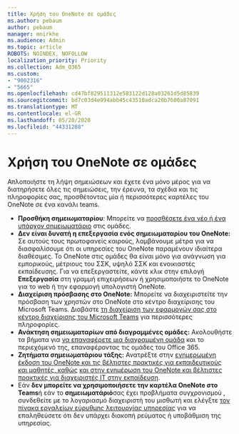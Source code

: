 ```yaml
---
title: Χρήση του OneNote σε ομάδες
ms.author: pebaum
author: pebaum
manager: mnirkhe
ms.audience: Admin
ms.topic: article
ROBOTS: NOINDEX, NOFOLLOW
localization_priority: Priority
ms.collection: Adm_O365
ms.custom:
- "9002316"
- "5665"
ms.openlocfilehash: cd47bf829511312e583122d128a03261d5d85839
ms.sourcegitcommit: bd7c03d4e994abb45c43510adca20b7600a87091
ms.translationtype: MT
ms.contentlocale: el-GR
ms.lasthandoff: 05/20/2020
ms.locfileid: "44331288"
---
```

# <a name="using-onenote-in-teams"></a>Χρήση του OneNote σε ομάδες

Απλοποιήστε τη λήψη σημειώσεων και έχετε ένα μόνο μέρος για να διατηρήσετε όλες τις σημειώσεις, την έρευνα, τα σχέδια και τις πληροφορίες σας, προσθέτοντας μία ή περισσότερες καρτέλες του OneNote σε ένα κανάλι teams.

- **Προσθήκη σημειωματαρίου**: Μπορείτε να [προσθέσετε ένα νέο ή ένα υπάρχον σημειωματάριο](https://support.microsoft.com/en-us/office/add-a-onenote-notebook-to-teams-0ec78cc3-ba3b-4279-a88e-aa40af9865c2) στις ομάδες.
- **Δεν είναι δυνατή η επεξεργασία ενός σημειωματαρίου του OneNote:** Σε αυτούς τους πρωτοφανείς καιρούς, λαμβάνουμε μέτρα για να διασφαλίσουμε ότι οι υπηρεσίες του OneNote παραμένουν ιδιαίτερα διαθέσιμες.  Το OneNote στις ομάδες θα είναι μόνο για ανάγνωση για εμπορικούς, μέτριους του ΣΣΚ, υψηλό ΣΣΚ και ενοικιαστές εκπαίδευσης. Για να επεξεργαστείτε, κάντε κλικ στην επιλογή **Επεξεργασία** στη γραμμή επιχειρήσεων ή χρησιμοποιήστε το OneNote για το web ή την εφαρμογή υπολογιστή OneNote.
- **Διαχείριση πρόσβασης στο OneNote:** Μπορείτε να διαχειριστείτε την πρόσβαση των χρηστών στο OneNote στο κέντρο διαχείρισης του Microsoft Teams. Διαβάστε [τη διαχείριση των εφαρμογών σας στο κέντρο διαχείρισης του Microsoft Teams](https://docs.microsoft.com/MicrosoftTeams/manage-apps) για περισσότερες πληροφορίες.
- **Ανάκτηση σημειωματαρίων από διαγραμμένες ομάδες:** Ακολουθήστε τα βήματα για [να επαναφέρετε μια διαγραμμένη ομάδα](https://docs.microsoft.com/microsoftteams/archive-or-delete-a-team#restore-a-deleted-team) και το περιεχόμενό της, επαναφέροντας τις ομάδες του Office 365.
- **Ζητήματα σημειωματάριου τάξης:** Ανατρέξτε στην [ενημερωμένη έκδοση του OneNote και τις βέλτιστες πρακτικές για εκπαιδευτικούς και μαθητές, καθώς](https://support.office.com/article/onenote-update-and-best-practices-for-educators-and-students-dde775f0-8b06-4263-8b54-1e9ddc3dd146) [και στην ενημέρωση του OneNote και βέλτιστες πρακτικές για διαχειριστές IT στην εκπαίδευση](https://support.office.com/article/onenote-update-and-best-practices-for-it-admins-in-education-9d78f2b2-5e25-4288-b597-b4ba463c7b46?ui=en-US&rs=en-US&ad=US).
- Εάν **δεν μπορείτε να χρησιμοποιήσετε την καρτέλα OneNote στο Teams**ή εάν το **σημειωματάριό**σας έχει προβλήματα συγχρονισμού , συνδεθείτε με το λογαριασμό διαχειριστή του μισθωτή και ελέγξτε [τον πίνακα εργαλείων εύρυθμης λειτουργίας υπηρεσίας](https://docs.microsoft.com/office365/enterprise/view-service-health) για να επαληθεύσετε ότι δεν υπάρχει διακοπή ρεύματος ή υποβάθμιση της υπηρεσίας.
